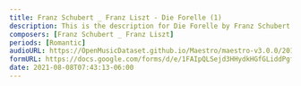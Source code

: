 ```yaml
---
title: Franz Schubert _ Franz Liszt - Die Forelle (1)
description: This is the description for Die Forelle by Franz Schubert _ Franz Liszt
composers: [Franz Schubert _ Franz Liszt]
periods: [Romantic]
audioURL: https://OpenMusicDataset.github.io/Maestro/maestro-v3.0.0/2011/MIDI-Unprocessed_03_R2_2011_MID--AUDIO_R2-D1_08_Track08_wav.midi
formURL: https://docs.google.com/forms/d/e/1FAIpQLSejd3HHydkHGfGLiddPgfY62XOQSCjAi6oDvixRF1Le2lXN1g/viewform
date: 2021-08-08T07:43:13-06:00
---
```

